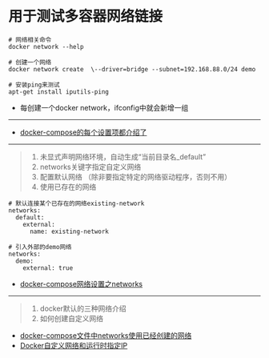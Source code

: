 # 用于测试多容器网络链接

    # 网络相关命令
    docker network --help
    
    # 创建一个网络 
    docker network create  \--driver=bridge --subnet=192.168.88.0/24 demo
    
    # 安装ping来测试
    apt-get install iputils-ping

- 每创建一个docker network，ifconfig中就会新增一组
     
*****

* [docker-compose的每个设置项都介绍了](https://docs.docker.com/compose/compose-file/#network-configuration-reference)

*****

> 1.  未显式声明网络环境，自动生成“当前目录名_default”
> 2. networks关键字指定自定义网络
> 3. 配置默认网络 （除非要指定特定的网络驱动程序，否则不用）
> 4. 使用已存在的网络

~~~
# 默认连接某个已存在的网络existing-network
networks:
  default:
    external:
      name: existing-network

# 引入外部的demo网络
networks:
  demo:
    external: true
~~~


* [docker-compose网络设置之networks](https://blog.csdn.net/Kiloveyousmile/article/details/79830810)

*****

> 1. docker默认的三种网络介绍
> 2.  如何创建自定义网络

* [docker-compose文件中networks使用已经创建的网络](https://blog.csdn.net/henni_719/article/details/89376111)
* [Docker自定义网络和运行时指定IP](https://blog.csdn.net/sbxwy/article/details/78962809)
